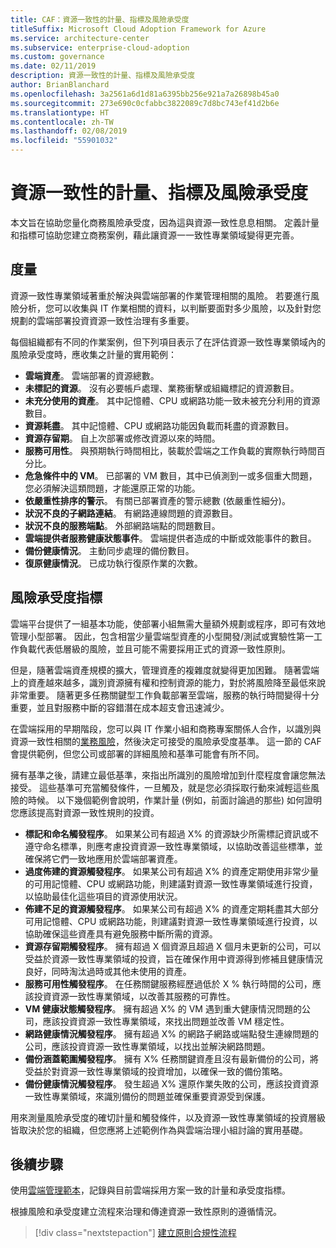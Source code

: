```yaml
---
title: CAF：資源一致性的計量、指標及風險承受度
titleSuffix: Microsoft Cloud Adoption Framework for Azure
ms.service: architecture-center
ms.subservice: enterprise-cloud-adoption
ms.custom: governance
ms.date: 02/11/2019
description: 資源一致性的計量、指標及風險承受度
author: BrianBlanchard
ms.openlocfilehash: 3a2561a6d1d81a6395bb256e921a7a26898b45a0
ms.sourcegitcommit: 273e690c0cfabbc3822089c7d8bc743ef41d2b6e
ms.translationtype: HT
ms.contentlocale: zh-TW
ms.lasthandoff: 02/08/2019
ms.locfileid: "55901032"
---
```

# <a name="resource-consistency-metrics-indicators-and-risk-tolerance"></a>資源一致性的計量、指標及風險承受度

本文旨在協助您量化商務風險承受度，因為這與資源一致性息息相關。 定義計量和指標可協助您建立商務案例，藉此讓資源一一致性專業領域變得更完善。

## <a name="metrics"></a>度量

資源一致性專業領域著重於解決與雲端部署的作業管理相關的風險。 若要進行風險分析，您可以收集與 IT 作業相關的資料，以判斷要面對多少風險，以及針對您規劃的雲端部署投資資源一致性治理有多重要。

每個組織都有不同的作業案例，但下列項目表示了在評估資源一致性專業領域內的風險承受度時，應收集之計量的實用範例：

- **雲端資產**。 雲端部署的資源總數。
- **未標記的資源**。 沒有必要帳戶處理、業務衝擊或組織標記的資源數目。
- **未充分使用的資產**。 其中記憶體、CPU 或網路功能一致未被充分利用的資源數目。
- **資源耗盡**。 其中記憶體、CPU 或網路功能因負載而耗盡的資源數目。
- **資源存留期**。 自上次部署或修改資源以來的時間。
- **服務可用性**。 與預期執行時間相比，裝載於雲端之工作負載的實際執行時間百分比。
- **危急條件中的 VM**。 已部署的 VM 數目，其中已偵測到一或多個重大問題，您必須解決這類問題，才能還原正常的功能。
- **依嚴重性排序的警示**。 有關已部署資產的警示總數 (依嚴重性細分)。
- **狀況不良的子網路連結**。 有網路連線問題的資源數目。
- **狀況不良的服務端點**。 外部網路端點的問題數目。
- **雲端提供者服務健康狀態事件**。 雲端提供者造成的中斷或效能事件的數目。
- **備份健康情況**。 主動同步處理的備份數目。
- **復原健康情況**。 已成功執行復原作業的次數。

## <a name="risk-tolerance-indicators"></a>風險承受度指標

雲端平台提供了一組基本功能，使部署小組無需大量額外規劃或程序，即可有效地管理小型部署。 因此，包含相當少量雲端型資產的小型開發/測試或實驗性第一工作負載代表低層級的風險，並且可能不需要採用正式的資源一致性原則。

但是，隨著雲端資產規模的擴大，管理資產的複雜度就變得更加困難。 隨著雲端上的資產越來越多，識別資源擁有權和控制資源的能力，對於將風險降至最低來說非常重要。 隨著更多任務關鍵型工作負載部署至雲端，服務的執行時間變得十分重要，並且對服務中斷的容錯潛在成本超支會迅速減少。

在雲端採用的早期階段，您可以與 IT 作業小組和商務專案關係人合作，以識別與資源一致性相關的[業務風險](business-risks.md)，然後決定可接受的風險承受度基準。 這一節的 CAF 會提供範例，但您公司或部署的詳細風險和基準可能會有所不同。

擁有基準之後，請建立最低基準，來指出所識別的風險增加到什麼程度會讓您無法接受。 這些基準可充當觸發條件，一旦觸及，就是您必須採取行動來減輕這些風險的時候。 以下幾個範例會說明，作業計量 (例如，前面討論過的那些) 如何證明您應該提高對資源一致性規則的投資。

- **標記和命名觸發程序**。 如果某公司有超過 X% 的資源缺少所需標記資訊或不遵守命名標準，則應考慮投資資源一致性專業領域，以協助改善這些標準，並確保將它們一致地應用於雲端部署資產。
- **過度佈建的資源觸發程序**。 如果某公司有超過 X% 的資產定期使用非常少量的可用記憶體、CPU 或網路功能，則建議對資源一致性專業領域進行投資，以協助最佳化這些項目的資源使用狀況。
- **佈建不足的資源觸發程序**。 如果某公司有超過 X% 的資產定期耗盡其大部分可用記憶體、CPU 或網路功能，則建議對資源一致性專業領域進行投資，以協助確保這些資產具有避免服務中斷所需的資源。
- **資源存留期觸發程序**。 擁有超過 X 個資源且超過 X 個月未更新的公司，可以受益於資源一致性專業領域的投資，旨在確保作用中資源得到修補且健康情況良好，同時淘汰過時或其他未使用的資產。  
- **服務可用性觸發程序**。 在任務關鍵服務經歷過低於 X % 執行時間的公司，應該投資資源一致性專業領域，以改善其服務的可靠性。
- **VM 健康狀態觸發程序**。 擁有超過 X% 的 VM 遇到重大健康情況問題的公司，應該投資資源一致性專業領域，來找出問題並改善 VM 穩定性。
- **網路健康情況觸發程序**。 擁有超過 X% 的網路子網路或端點發生連線問題的公司，應該投資資源一致性專業領域，以找出並解決網路問題。
- **備份涵蓋範圍觸發程序**。 擁有 X% 任務關鍵資產且沒有最新備份的公司，將受益於對資源一致性專業領域的投資增加，以確保一致的備份策略。
- **備份健康情況觸發程序**。 發生超過 X% 還原作業失敗的公司，應該投資資源一致性專業領域，來識別備份的問題並確保重要資源受到保護。

用來測量風險承受度的確切計量和觸發條件，以及資源一致性專業領域的投資層級皆取決於您的組織，但您應將上述範例作為與雲端治理小組討論的實用基礎。  

## <a name="next-steps"></a>後續步驟

使用[雲端管理範本](./template.md)，記錄與目前雲端採用方案一致的計量和承受度指標。

根據風險和承受度建立流程來治理和傳達資源一致性原則的遵循情況。

> [!div class="nextstepaction"]
> [建立原則合規性流程](compliance-processes.md)
